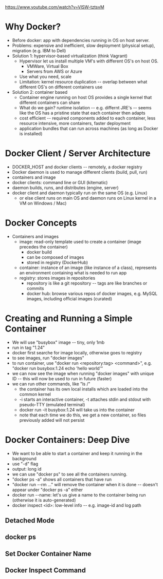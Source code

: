 https://www.youtube.com/watch?v=VlSW-tztsvM

# Why Docker?
* Before docker: app with dependencies running in OS on host server.
* Problems: expensive and inefficient, slow deployment (physical setup), migration (e.g. IBM to Dell)
* Solution 1: hypervisor-based virtualization (think Vagrant)
  * Hypervisor let us install multiple VM's with different OS's on host OS.
    * VMWare, Virtual Box
    * Servers from AWS or Azure
  * Use what you need, scale
  * Limitation: kernel resource duplication -- overlap between what different OS's on different containers use
* Solution 2: container based
  * Container engine running on host OS provides a single kernel that different containers can share
  * What do we gain?  runtime isolation -- e.g. differnt JRE's -- seems like the OS has a pristine state that each container then adapts
  * cost efficient -- required components added to each container, less resource intensive, more containers, faster deployment
  * application bundles that can run across machines (as long as Docker is installed)
# Docker Client / Server Architecture
  * DOCKER_HOST and docker clients -- remotely, a docker registry
  * Docker daemon is used to manage different clients (build, pull, run)
  * containers and image
  * docker clients: command line or GUI (kitematic)
  * daemon builds, runs, and distributes (engine, server)
  * docker client and daemon typically run on the same OS (e.g. Linux) 
    * or else client runs on main OS and daemon runs on Linux kernel in a VM on Windows / Mac)
# Docker Concepts
* Containers and images
  * image: read-only template used to create a container (image precedes the container)
    * docker build
    * can be composed of images
    * stored in registry (DockerHub)
  * container: instance of an image (like instance of a class), represents an environment containing what is needed to run app
  * registry: stores images in repositories
    * repository is like a git repository -- tags are like branches or commits
    * docker hub: browse various repos of docker images, e.g. MySQL images, including official images (curated)
# Creating and Running a Simple Container
* We will use "busybox" image -- tiny, only 1mb
* run in tag "1.24"
* docker first searche for image locally, otherwise goes to registry
* to see images, run "docker images"
* to run container, use "docker run \<repository:tag> \<command>", e.g. "docker run busybox:1.24 echo 'hello world'"
* we can now see the image when running "docker images" with unique ID -- this will now be used to run in future (faster)
* we can run other commands, like "ls /" 
  * the container has its own local installs which are loaded into the common kernel
  * -i starts an interactive container, -t attaches stdin and stdout with pseudo-TTY (emulated terminal)
  * docker run -it busybox:1.24 will take us into the container
  * note that each time we do this, we get a new container, so files previously added will not persist
# Docker Containers: Deep Dive
* We want to be able to start a container and keep it running in the background
* use "-d" flag
* output: long id
* we can use "docker ps" to see all the containers running.
* "docker ps -a" shows all containers that have run
* "docker run --rm ..." will remove the container when it is done -- doesn't appear under "docker ps -a" either
* docker run --name: let's us give a name to the container being run (otherwise it is auto-generated)
* docker inspect \<id>: low-level info -- e.g. image-id and log path
## Detached Mode
## docker ps
## Set Docker Container Name
## Docker Inspect Command